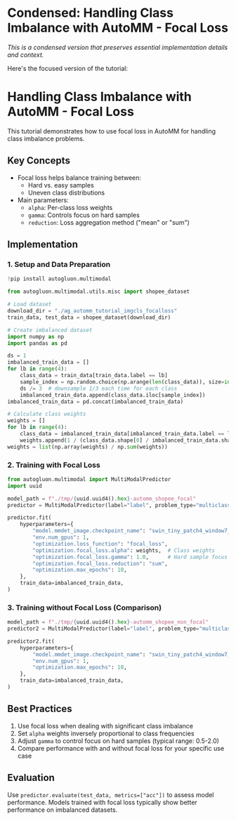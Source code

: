 # Condensed: Handling Class Imbalance with AutoMM - Focal Loss

*This is a condensed version that preserves essential implementation details and context.*

Here's the focused version of the tutorial:

# Handling Class Imbalance with AutoMM - Focal Loss

This tutorial demonstrates how to use focal loss in AutoMM for handling class imbalance problems.

## Key Concepts
- Focal loss helps balance training between:
  - Hard vs. easy samples
  - Uneven class distributions
- Main parameters:
  - `alpha`: Per-class loss weights
  - `gamma`: Controls focus on hard samples
  - `reduction`: Loss aggregation method ("mean" or "sum")

## Implementation

### 1. Setup and Data Preparation
```python
!pip install autogluon.multimodal

from autogluon.multimodal.utils.misc import shopee_dataset

# Load dataset
download_dir = "./ag_automm_tutorial_imgcls_focalloss"
train_data, test_data = shopee_dataset(download_dir)

# Create imbalanced dataset
import numpy as np
import pandas as pd

ds = 1
imbalanced_train_data = []
for lb in range(4):
    class_data = train_data[train_data.label == lb]
    sample_index = np.random.choice(np.arange(len(class_data)), size=int(len(class_data) * ds), replace=False)
    ds /= 3  # downsample 1/3 each time for each class
    imbalanced_train_data.append(class_data.iloc[sample_index])
imbalanced_train_data = pd.concat(imbalanced_train_data)

# Calculate class weights
weights = []
for lb in range(4):
    class_data = imbalanced_train_data[imbalanced_train_data.label == lb]
    weights.append(1 / (class_data.shape[0] / imbalanced_train_data.shape[0]))
weights = list(np.array(weights) / np.sum(weights))
```

### 2. Training with Focal Loss
```python
from autogluon.multimodal import MultiModalPredictor
import uuid

model_path = f"./tmp/{uuid.uuid4().hex}-automm_shopee_focal"
predictor = MultiModalPredictor(label="label", problem_type="multiclass", path=model_path)

predictor.fit(
    hyperparameters={
        "model.mmdet_image.checkpoint_name": "swin_tiny_patch4_window7_224",
        "env.num_gpus": 1,
        "optimization.loss_function": "focal_loss",
        "optimization.focal_loss.alpha": weights,  # Class weights
        "optimization.focal_loss.gamma": 1.0,      # Hard sample focus
        "optimization.focal_loss.reduction": "sum",
        "optimization.max_epochs": 10,
    },
    train_data=imbalanced_train_data,
)
```

### 3. Training without Focal Loss (Comparison)
```python
model_path = f"./tmp/{uuid.uuid4().hex}-automm_shopee_non_focal"
predictor2 = MultiModalPredictor(label="label", problem_type="multiclass", path=model_path)

predictor2.fit(
    hyperparameters={
        "model.mmdet_image.checkpoint_name": "swin_tiny_patch4_window7_224",
        "env.num_gpus": 1,
        "optimization.max_epochs": 10,
    },
    train_data=imbalanced_train_data,
)
```

## Best Practices
1. Use focal loss when dealing with significant class imbalance
2. Set `alpha` weights inversely proportional to class frequencies
3. Adjust `gamma` to control focus on hard samples (typical range: 0.5-2.0)
4. Compare performance with and without focal loss for your specific use case

## Evaluation
Use `predictor.evaluate(test_data, metrics=["acc"])` to assess model performance. Models trained with focal loss typically show better performance on imbalanced datasets.